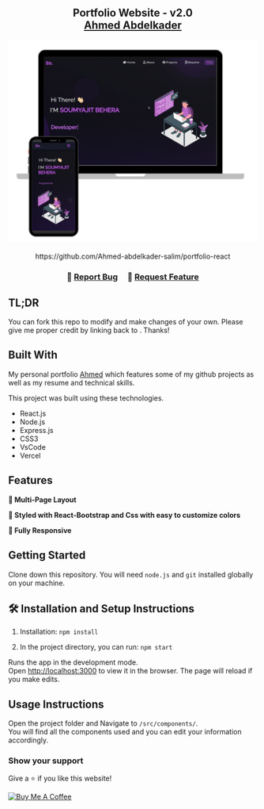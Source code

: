 <h2 align="center">
  Portfolio Website - v2.0<br/>
  <a href="https:///" target="_blank">Ahmed Abdelkader</a>
</h2>
<div align="center">
  <img alt="Demo" src="./Images/readme-img1.png" />
</div>

<br/>

<center>
  https://github.com/Ahmed-abdelkader-salim/portfolio-react
</center>

<h3 align="center">
    🔹
    <a href="https://github.com/Ahmed-abdelkader-salim/portfolio-react/issues">Report Bug</a> &nbsp; &nbsp;
    🔹
    <a href="https://github.com/Ahmed-abdelkader-salim/portfolio-react/issues">Request Feature</a>
</h3>

## TL;DR

You can fork this repo to modify and make changes of your own. Please give me proper credit by linking back to . Thanks!

## Built With

My personal portfolio <a href="https://Ahmed-abdelkader-salim.vercel.app/" target="_blank">Ahmed</a> which features some of my github projects as well as my resume and technical skills.<br/>

This project was built using these technologies.

- React.js
- Node.js
- Express.js
- CSS3
- VsCode
- Vercel

## Features

**📖 Multi-Page Layout**

**🎨 Styled with React-Bootstrap and Css with easy to customize colors**

**📱 Fully Responsive**

## Getting Started

Clone down this repository. You will need `node.js` and `git` installed globally on your machine.

## 🛠 Installation and Setup Instructions

1. Installation: `npm install`

2. In the project directory, you can run: `npm start`

Runs the app in the development mode.\
Open [http://localhost:3000](http://localhost:3000) to view it in the browser.
The page will reload if you make edits.

## Usage Instructions

Open the project folder and Navigate to `/src/components/`. <br/>
You will find all the components used and you can edit your information accordingly.

### Show your support

Give a ⭐ if you like this website!

<a href="https://www.buymeacoffee.com/Ahmed-abdelkader-salim" target="_blank"><img src="https://cdn.buymeacoffee.com/buttons/v2/default-violet.png" alt="Buy Me A Coffee" height= "60px" width= "217px" ></a>
